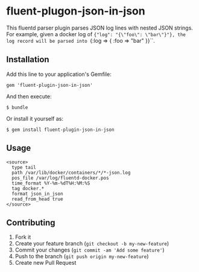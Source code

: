 # fluent-plugon-json-in-json

This fluentd parser plugin parses JSON log lines with nested JSON strings. For
example, given a docker log of ``{"log": "{\"foo\": \"bar\"}"}, the log record
will be parsed into ``{:log => { :foo => "bar" }}``.

## Installation

Add this line to your application's Gemfile:

    gem 'fluent-plugin-json-in-json'

And then execute:

    $ bundle

Or install it yourself as:

    $ gem install fluent-plugin-json-in-json


## Usage

```
<source>
  type tail
  path /var/lib/docker/containers/*/*-json.log
  pos_file /var/log/fluentd-docker.pos
  time_format %Y-%m-%dT%H:%M:%S
  tag docker.*
  format json_in_json
  read_from_head true
</source>
```

## Contributing

1. Fork it
2. Create your feature branch (`git checkout -b my-new-feature`)
3. Commit your changes (`git commit -am 'Add some feature'`)
4. Push to the branch (`git push origin my-new-feature`)
5. Create new Pull Request
